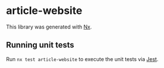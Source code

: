 # article-website

This library was generated with [Nx](https://nx.dev).

## Running unit tests

Run `nx test article-website` to execute the unit tests via [Jest](https://jestjs.io).
